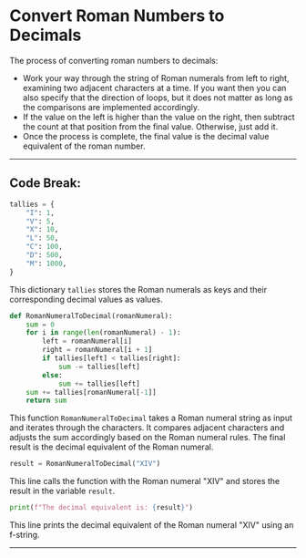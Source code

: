 # Convert Roman Numbers to Decimals

The process of converting roman numbers to decimals:

- Work your way through the string of Roman numerals from left to right, examining two adjacent characters at a time. If you want then you can also specify that the direction of loops, but it does not matter as long as the comparisons are implemented accordingly.
- If the value on the left is higher than the value on the right, then subtract the count at that position from the final value. Otherwise, just add it.
- Once the process is complete, the final value is the decimal value equivalent of the roman number.

-----

## Code Break:

```python
tallies = {
    "I": 1,
    "V": 5,
    "X": 10,
    "L": 50,
    "C": 100,
    "D": 500,
    "M": 1000,
}
```

This dictionary `tallies` stores the Roman numerals as keys and their corresponding decimal values as values.

```python
def RomanNumeralToDecimal(romanNumeral):
    sum = 0
    for i in range(len(romanNumeral) - 1):
        left = romanNumeral[i]
        right = romanNumeral[i + 1]
        if tallies[left] < tallies[right]:
            sum -= tallies[left]
        else:
            sum += tallies[left]
    sum += tallies[romanNumeral[-1]]
    return sum
```

This function `RomanNumeralToDecimal` takes a Roman numeral string as input and iterates through the characters. It compares adjacent characters and adjusts the sum accordingly based on the Roman numeral rules. The final result is the decimal equivalent of the Roman numeral.

```python
result = RomanNumeralToDecimal("XIV")
```

This line calls the function with the Roman numeral "XIV" and stores the result in the variable `result`.

```python
print(f"The decimal equivalent is: {result}")
```

This line prints the decimal equivalent of the Roman numeral "XIV" using an f-string.

-----
